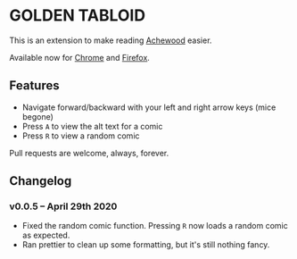 # GOLDEN TABLOID

This is an extension to make reading [Achewood][achewood] easier.

Available now for [Chrome][chrome] and [Firefox][firefox].

## Features

- Navigate forward/backward with your left and right arrow keys (mice begone)
- Press `A` to view the alt text for a comic
- Press `R` to view a random comic

Pull requests are welcome, always, forever.

[achewood]: http://www.achewood.com/
[chrome]: https://chrome.google.com/webstore/detail/golden-tabloid/dpmaginmjlogipoijfhmbjoihmgckkjh?hl=en-US&gl=US
[firefox]: https://addons.mozilla.org/en-US/firefox/addon/golden-tabloid/

## Changelog

### v0.0.5 – April 29th 2020

- Fixed the random comic function. Pressing `R` now loads a random comic as expected.
- Ran prettier to clean up some formatting, but it's still nothing fancy.
